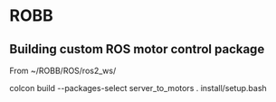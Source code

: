 # ROBB

## Building custom ROS motor control package

From ~/ROBB/ROS/ros2_ws/

colcon build --packages-select server_to_motors
. install/setup.bash
